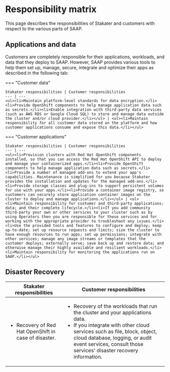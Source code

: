 # Responsibility matrix

This page describes the responsibilities of Stakater and customers with respect to the various parts of SAAP.

## Applications and data

Customers are completely responsible for their applications, workloads, and data that they deploy to SAAP. However, SAAP provides various tools to help them set up, manage, secure, integrate and optimize their apps as described in the following tab:

=== "Customer data"

    Stakater responsibilities | Customer responsibilities
    --- | ---
    <ul><li>Maintain platform-level standards for data encryption.</li><li>Provide OpenShift components to help manage application data such as secrets.</li><li>Enable integration with third-party data services (such as AWS RDS or Google Cloud SQL) to store and manage data outside the cluster and/or cloud provider.</li></ul> | <ul><li>Maintain responsibility for all customer data stored on the platform and how customer applications consume and expose this data.</li></ul>

=== "Customer applications"

    Stakater responsibilities | Customer responsibilities
    --- | ---
    <ul><li>Provision clusters with Red Hat OpenShift components installed, so that you can access the Red Hat OpenShift API to deploy and manage your containerized apps.</li><li>Provide OpenShift components to help manage application data such as secrets.</li><li>Provide a number of managed add-ons to extend your app's capabilities. Maintenance is simplified for you because Stakater provides the installation and updates for the managed add-ons.</li><li>Provide storage classes and plug-ins to support persistent volumes for use with your apps.</li><li>Provide a container image registry, so customers can securely store application container images on the cluster to deploy and manage applications.</li></ul> | <ul><li>Maintain responsibility for customer and third-party applications; data; and their complete lifecycle.</li><li>If you add community third-party your own or other services to your cluster such as by using Operators then you are responsible for these services and for working with the appropriate provider to troubleshoot any issues.</li><li>Use the provided tools and features to configure and deploy; keep up-to-date; set up resource requests and limits; size the cluster to have enough resources to run apps; set up permissions; integrate with other services; manage any image streams or templates that the customer deploys; externally serve; save back up and restore data; and otherwise manage their highly available and resilient workloads.</li><li>Maintain responsibility for monitoring the applications run on SAAP.</li></ul>

## Disaster Recovery

| Stakater responsibilities | Customer responsibilities |
| --- | --- |
| <ul><li>Recovery of Red Hat OpenShift in case of disaster.</li></ul> | <ul><li>Recovery of the workloads that run the cluster and your applications data.</li><li>If you integrate with other cloud services such as file, block, object, cloud database, logging, or audit event services, consult those services' disaster recovery information.</li></ul> |

